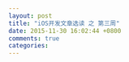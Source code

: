 ```yaml
---
layout: post
title: "iOS开发文章选读 之 第三周"
date: 2015-11-30 16:02:44 +0800
comments: true
categories: 
---
```

